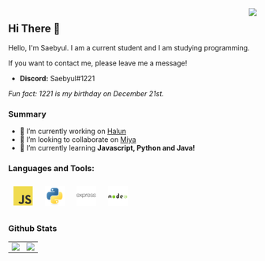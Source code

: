 <div align="right">
  <img 
    src="https://komarev.com/ghpvc/?username=Saebyul1221&label=PROFILE+VIEWS" 
    align="right" 
  />
</div>

## Hi There 👋

Hello, I'm Saebyul.
I am a current student and I am studying programming.

If you want to contact me, please leave me a message!

- **Discord:** Saebyul#1221

_Fun fact: 1221 is my birthday on December 21st._

### Summary

- 🔭 I’m currently working on [Halun](https://github.com/Saebyul1221/Halun)
- 👯 I’m looking to collaborate on [Miya](https://github.com/LRACT/Miya)
- 🌱 I’m currently learning **Javascript, Python and Java!**

<h3 align="left">Languages and Tools:</h3>
<div sttyle='float:left'>
<img 
  style="margin: 10px"
  src="https://raw.githubusercontent.com/devicons/devicon/master/icons/javascript/javascript-original.svg" 
  alt="javascript" 
  height="40"
/>
<img 
  style="margin: 10px"
  src="https://raw.githubusercontent.com/devicons/devicon/master/icons/python/python-original.svg" 
  alt="python" 
  height="40"
/> 
<img 
  style="margin: 10px"
  src="https://raw.githubusercontent.com/devicons/devicon/master/icons/express/express-original-wordmark.svg" 
  alt="express" 
  height="40"
/> 
<img
  style="margin: 10px"
  src="https://raw.githubusercontent.com/devicons/devicon/master/icons/nodejs/nodejs-original-wordmark.svg"
  alt="nodejs" 
  height="40"
/> 
</div>

### Github Stats

<table>
  <tr>
    <td valign="top" width="50%">
      <img 
        src="https://github-readme-stats.vercel.app/api?username=Saebyul1221&show_icons=true&count_private=true&hide_border=true" align="left" 
        style="width: 100%" 
      />
    </td>
    <td valign="top" width="50%">
      <img 
        src="https://github-readme-stats.vercel.app/api/top-langs/?username=Saebyul1221&hide_border=true&layout=compact" 
        align="left" 
        style="width: 100%"
      />
    </td>
  </tr>
</table>

